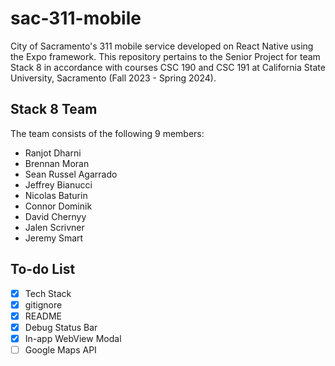# sac-311-mobile
City of Sacramento's 311 mobile service developed on React Native using the Expo framework. This repository pertains to the Senior Project for team Stack 8 in accordance with courses CSC 190 and CSC 191 at California State University, Sacramento (Fall 2023 - Spring 2024).


## Stack 8 Team
The team consists of the following 9 members:

- Ranjot Dharni
- Brennan Moran
- Sean Russel Agarrado
- Jeffrey Bianucci
- Nicolas Baturin
- Connor Dominik
- David Chernyy
- Jalen Scrivner
- Jeremy Smart

## To-do List
- [X] Tech Stack
- [X] gitignore
- [X] README
- [X] Debug Status Bar
- [X] In-app WebView Modal
- [ ] Google Maps API